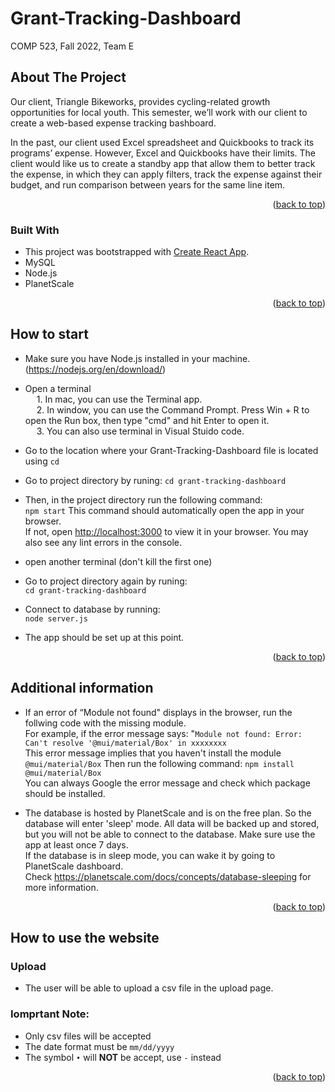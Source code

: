 # Grant-Tracking-Dashboard
COMP 523, Fall 2022, Team E

## About The Project
Our client, Triangle Bikeworks, provides cycling-related growth opportunities for local youth. This semester, we’ll work with our client to create a web-based expense tracking bashboard.

In the past, our client used Excel spreadsheet and Quickbooks to track its programs’ expense. However, Excel and Quickbooks have their limits. The client would like us to create a standby app that allow them to better track the expense, in which they can apply filters, track the expense against their budget, and run comparison between years for the same line item.

<p align="right">(<a href="#readme-top">back to top</a>)</p>


### Built With

* This project was bootstrapped with [Create React App](https://github.com/facebook/create-react-app).
* MySQL 
* Node.js 
* PlanetScale
<p align="right">(<a href="#readme-top">back to top</a>)</p>


## How to start
* Make sure you have Node.js installed in your machine. (https://nodejs.org/en/download/)
* Open a terminal\
&emsp; 1. In mac, you can use the Terminal app.\
&emsp; 2. In window, you can use the Command Prompt. Press Win + R to open the Run box, then type "cmd" and hit Enter to open it.\
&emsp; 3. You can also use terminal in Visual Stuido code.

* Go to the location where your Grant-Tracking-Dashboard file is located using `cd` 
* Go to project directory by runing: `cd grant-tracking-dashboard`
* Then, in the project directory run the following command:\
  `npm start`
This command should automatically open the app in your browser.\
If not, open [http://localhost:3000](http://localhost:3000) to view it in your browser.
You may also see any lint errors in the console.

* open another terminal (don't kill the first one)
* Go to project directory again by runing:\
`cd grant-tracking-dashboard`
* Connect to database by running:\
 `node server.js`
* The app should be set up at this point.
<p align="right">(<a href="#readme-top">back to top</a>)</p>

## Additional information

* If an error of “Module not found" displays in the browser, run the follwing code with the missing module. \
  For example, if the error message says: "`Module not found: Error: Can't resolve '@mui/material/Box' in xxxxxxxx`\
  This error message implies that you haven't install the module `@mui/material/Box`
  Then run the following command: ` npm install @mui/material/Box `  
  You can always Google the error message and check which package should be installed.
  
* The database is hosted by PlanetScale and is on the free plan. So the database will enter 'sleep' mode. All data will be backed up and stored, but you will not be able to connect to the database. Make sure use the app at least once 7 days. \
  If the database is in sleep mode, you can wake it by going to PlanetScale dashboard.\
  Check https://planetscale.com/docs/concepts/database-sleeping for more information.

<p align="right">(<a href="#readme-top">back to top</a>)</p>

## How to use the website

### Upload
* The user will be able to upload a csv file in the upload page.

###  Iomprtant Note: 
* Only csv files will be accepted 
* The date format must be `mm/dd/yyyy`
* The symbol `•` will **NOT** be accept, use `-` instead  

<p align="right">(<a href="#readme-top">back to top</a>)</p>


